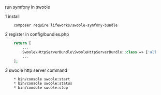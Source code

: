 run symfony in swoole

1 install 
```text
    composer require lifeworks/swoole-symfony-bundle
```

2 register in config/bundles.php
```php
    return [
        ...
        Swoole\HttpServerBundle\SwooleHttpServerBundle::class => ['all' => true],
        ...
    ];
```

3 swoole http server command
```text
    * bin/console swoole:start
    * bin/console swoole:status
    * bin/console swoole:stop
```
